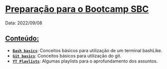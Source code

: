# [**Preparação para o Bootcamp SBC**](#preparação-para-o-bootcamp-sbc)

Data: 2022/09/08

## [**Conteúdo:**](#conteúdo)

- [**`Bash basics`**]: Conceitos básicos para utilização de um terminal bashLike.
- [**`Git basics`**]: Conceitos básicos para utilização do git.
- [**`YT Playlists`**]: Algumas playlists para o aprofundamento dos assuntos.

[**`bash basics`**]: ./bash_basics
[**`git basics`**]: ./git_basics
[**`YT Playlists`**]: ./ytplaylists
